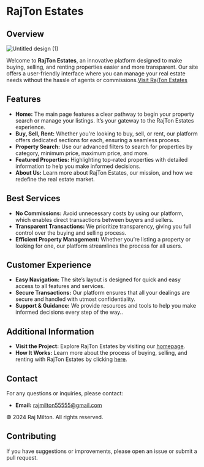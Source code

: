 # RajTon Estates

## Overview
![Untitled design (1)](https://github.com/user-attachments/assets/62e332b1-c02d-4d9d-b0b2-993d07884392)


Welcome to **RajTon Estates**, an innovative platform designed to make buying, selling, and renting properties easier and more transparent. Our site offers a user-friendly interface where you can manage your real estate needs without the hassle of agents or commissions.[Visit RajTon Estates](https://rajmiltonn.github.io/RajTon-Estates/)

## Features

- **Home:** The main page features a clear pathway to begin your property search or manage your listings. It’s your gateway to the RajTon Estates experience.
- **Buy, Sell, Rent:** Whether you're looking to buy, sell, or rent, our platform offers dedicated sections for each, ensuring a seamless process.
- **Property Search:** Use our advanced filters to search for properties by category, minimum price, maximum price, and more.
- **Featured Properties:** Highlighting top-rated properties with detailed information to help you make informed decisions.
- **About Us:** Learn more about RajTon Estates, our mission, and how we redefine the real estate market.

## Best Services

- **No Commissions:** Avoid unnecessary costs by using our platform, which enables direct transactions between buyers and sellers.
- **Transparent Transactions:** We prioritize transparency, giving you full control over the buying and selling process.
- **Efficient Property Management:** Whether you’re listing a property or looking for one, our platform streamlines the process for all users.

## Customer Experience

- **Easy Navigation:** The site’s layout is designed for quick and easy access to all features and services.
- **Secure Transactions:** Our platform ensures that all your dealings are secure and handled with utmost confidentiality.
- **Support & Guidance:** We provide resources and tools to help you make informed decisions every step of the way..

## Additional Information

- **Visit the Project:** Explore RajTon Estates by visiting our [homepage](https://rajmiltonn.github.io/RajTon-Estates/).
- **How It Works:** Learn more about the process of buying, selling, and renting with RajTon Estates by clicking [here](https://rajmiltonn.github.io/RajTon-Estates/).

## Contact

For any questions or inquiries, please contact:

- **Email:** [rajmilton55555@gmail.com](mailto:rajmilton55555@gmail.com)

© 2024 Raj Milton. All rights reserved.

## Contributing

If you have suggestions or improvements, please open an issue or submit a pull request.
